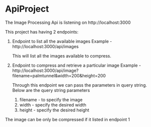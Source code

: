 # ApiProject

The Image Processing Api is listening on http://localhost:3000

This project has having 2 endpoints:
1. Endpoint to list all the available images
    Example - http://localhost:3000/api/images

    This will list all the images available to compress.

2. Endpoint to compress and retrieve a particular image
    Example - http://localhost:3000/api/image?filename=palmtunnel&width=200&height=200

    Through this endpoint we can pass the parameters in query string. Below are the query string parameters
    1. filename - to specify the image
    2. width - specify the desired width
    3. height - specify the desired height

The image can be only be compressed if it listed in endpoint 1 

